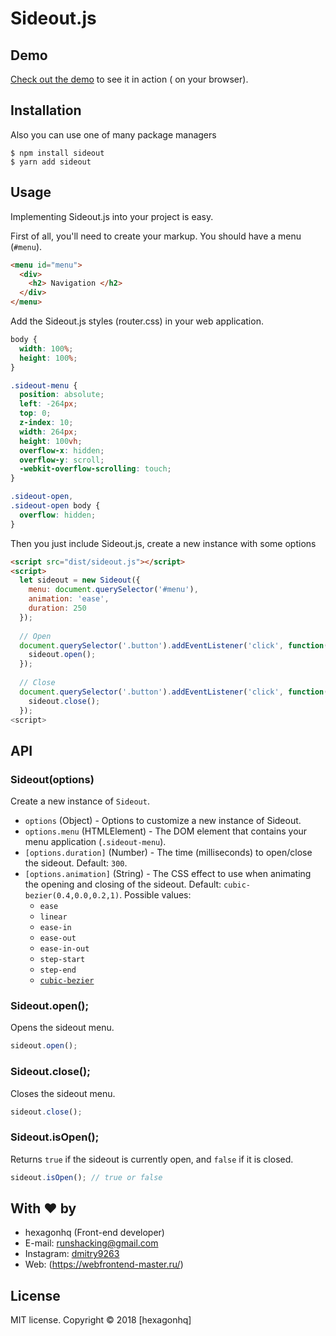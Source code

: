 # Sideout.js

## Demo

[Check out the demo](https://hexagonhq.github.io/sideout/) to see it in action ( on your browser).

## Installation

Also you can use one of many package managers

	$ npm install sideout
	$ yarn add sideout
	
## Usage

Implementing Sideout.js into your project is easy.

First of all, you'll need to create your markup. You should have a menu (`#menu`).

```html
<menu id="menu">
  <div>
    <h2> Navigation </h2>
  </div>
</menu>
```

Add the Sideout.js styles (router.css) in your web application.

```css
body {
  width: 100%;
  height: 100%;
}

.sideout-menu {
  position: absolute;
  left: -264px;
  top: 0;
  z-index: 10;
  width: 264px;
  height: 100vh;
  overflow-x: hidden;
  overflow-y: scroll;
  -webkit-overflow-scrolling: touch;
}

.sideout-open,
.sideout-open body {
  overflow: hidden;
}
```

Then you just include Sideout.js, create a new instance with some options

```html
<script src="dist/sideout.js"></script>
<script>
  let sideout = new Sideout({
    menu: document.querySelector('#menu'),
    animation: 'ease',
    duration: 250
  });
  
  // Open
  document.querySelector('.button').addEventListener('click', function() {
    sideout.open();
  });
  
  // Close
  document.querySelector('.button').addEventListener('click', function() {
    sideout.close();
  });
<script>
```

## API

### Sideout(options)

Create a new instance of `Sideout`.

- `options` (Object) - Options to customize a new instance of Sideout.
- `options.menu` (HTMLElement) - The DOM element that contains your menu application (`.sideout-menu`).
- `[options.duration]` (Number) - The time (milliseconds) to open/close the sideout. Default: `300`.
- `[options.animation]` (String) - The CSS effect to use when animating the opening and closing of the sideout. Default: `cubic-bezier(0.4,0.0,0.2,1)`. Possible values:
	- `ease`
    - `linear`
    - `ease-in`
    - `ease-out`
    - `ease-in-out`
    - `step-start`
    - `step-end`
    - [`cubic-bezier`](http://cubic-bezier.com/)

### Sideout.open();
Opens the sideout menu.

```js
sideout.open();
```

### Sideout.close();
Closes the sideout menu.

```js
sideout.close();
```

### Sideout.isOpen();
Returns `true` if the sideout is currently open, and `false` if it is closed.

```js
sideout.isOpen(); // true or false
```

## With :heart: by
- hexagonhq (Front-end developer)
- E-mail: [runshacking@gmail.com](mailto:runshacking@gmail.com)
- Instagram: [dmitry9263](https://www.instagram.com/dmitry9263/)
- Web: (https://webfrontend-master.ru/)

## License
MIT license. Copyright © 2018 [hexagonhq]




















